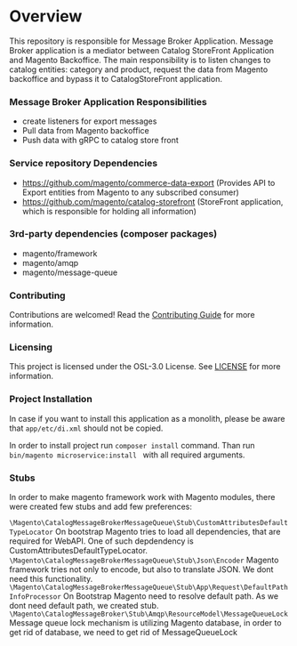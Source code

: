 # Overview
This repository is responsible for Message Broker Application.
Message Broker application is a mediator between Catalog StoreFront Application and Magento Backoffice.
The main responsibility is to listen changes to catalog entities: category and product, request the data
from Magento backoffice and bypass it to CatalogStoreFront application.

### Message Broker Application Responsibilities
- create listeners for export messages
- Pull data from Magento backoffice 
- Push data with gRPC to catalog store front

### Service repository Dependencies 
- https://github.com/magento/commerce-data-export (Provides API to Export entities from Magento to any subscribed consumer)
- https://github.com/magento/catalog-storefront (StoreFront application, which is responsible for holding all information)

### 3rd-party dependencies (composer packages)
- magento/framework
- magento/amqp
- magento/message-queue

### Contributing
Contributions are welcomed! Read the [Contributing Guide](./CONTRIBUTING.md) for more information.

### Licensing
This project is licensed under the OSL-3.0 License. See [LICENSE](./LICENSE.md) for more information.

### Project Installation
In case if you want to install this application as a monolith, please be aware that `app/etc/di.xml` should not be copied.

In order to install project run ```composer install``` command.
Than run ```bin/magento microservice:install ``` with all required arguments.

### Stubs
In order to make magento framework work with Magento modules, there were created few stubs
and add few preferences:

`\Magento\CatalogMessageBrokerMessageQueue\Stub\CustomAttributesDefaultTypeLocator`
On bootstrap Magento tries to load all dependencies, that are required for WebAPI. One of such depdendency is CustomAttributesDefaultTypeLocator.
`\Magento\CatalogMessageBrokerMessageQueue\Stub\Json\Encoder`
Magento framework tries not only to encode, but also to translate JSON. We dont need this functionality.
`\Magento\CatalogMessageBrokerMessageQueue\Stub\App\Request\DefaultPathInfoProcessor`
On Bootstrap Magento need to resolve default path. As we dont need default path, we created stub.
`\Magento\CatalogMessageBroker\Stub\Amqp\ResourceModel\MessageQueueLock`
Message queue lock mechanism is utilizing Magento database, in order to get rid of database, we need to get rid of MessageQueueLock
